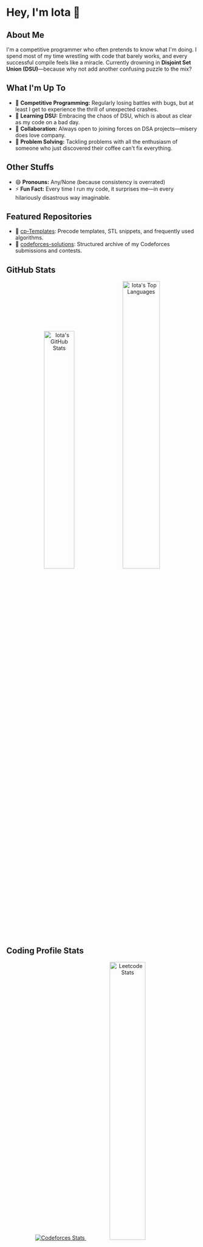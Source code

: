 # Hey, I'm Iota 👋

## About Me
I'm a competitive programmer who often pretends to know what I'm doing. I spend most of my time wrestling with code that barely works, and every successful compile feels like a miracle. Currently drowning in **Disjoint Set Union (DSU)**—because why not add another confusing puzzle to the mix?

## What I'm Up To
- 🔭 **Competitive Programming:** Regularly losing battles with bugs, but at least I get to experience the thrill of unexpected crashes.
- 🌱 **Learning DSU:** Embracing the chaos of DSU, which is about as clear as my code on a bad day.
- 👯 **Collaboration:** Always open to joining forces on DSA projects—misery does love company.
- 🤔 **Problem Solving:** Tackling problems with all the enthusiasm of someone who just discovered their coffee can't fix everything.

## Other Stuffs
- 😄 **Pronouns:** Any/None (because consistency is overrated)
- ⚡ **Fun Fact:** Every time I run my code, it surprises me—in every hilariously disastrous way imaginable.

## Featured Repositories
- 🧰 [cp-Templates](https://github.com/1OT4/cp-Templates): Precode templates, STL snippets, and frequently used algorithms.
- 🎯 [codeforces-solutions](https://github.com/1OT4/codeforces-solutions): Structured archive of my Codeforces submissions and contests.

## GitHub Stats
<div align="center">
  <img width="40%" src="https://github-readme-stats.vercel.app/api?username=1OT4&theme=vue-dark&show_icons=true&hide_border=true&count_private=true" alt="Iota's GitHub Stats" />
  <img width="44%" src="https://github-readme-stats.vercel.app/api/top-langs/?username=1OT4&theme=vue-dark&show_icons=true&hide_border=true&layout=compact" alt="Iota's Top Languages" />
</div>

## Coding Profile Stats
<div align="center">
  <a href="https://codeforces.com/profile/1ota"> <img src="https://codeforces-readme-stats.vercel.app/api/card?username=1ota&theme=dark" alt="Codeforces Stats"> </a>
  <a href="https://leetcode.com/u/1ota/"> <img width="43.25%" src="https://leetcard.jacoblin.cool/1ota?theme=dark&font=Cairo&ext=activity" alt="Leetcode Stats"> </a>
</div>

## Technologies & Tools
<p align="center">
  <img alt="Python" src="https://img.shields.io/badge/Python-3f7cad.svg?logo=python&logoColor=white">
  <img alt="C" src="https://img.shields.io/badge/C-0F599C?logo=C&logoColor=white">
  <img alt="C++" src="https://img.shields.io/badge/C%2B%2B-00599C?logo=c%2B%2B&logoColor=white">
  <img alt="HTML" src="https://img.shields.io/badge/HTML-E34F26.svg?logo=html5&logoColor=white">
  <img alt="LaTeX" src="https://img.shields.io/badge/LaTeX-008080.svg?logo=LaTeX&logoColor=white">
  <img alt="Markdown" src="https://img.shields.io/badge/Markdown-20232A.svg?logo=markdown&logoColor=white">
  <img alt="Visual Studio Code" src="https://img.shields.io/badge/Visual%20Studio%20Code-167acd.svg?logo=visual-studio-code&logoColor=white">
  <img alt="Bash" src="https://img.shields.io/badge/Bash-20232A.svg?logo=gnu-bash&logoColor=white">
  <img alt="Linux" src="https://img.shields.io/badge/Linux-f6db47?logo=linux&logoColor=black">
</p>

## Let's Connect!
Thanks for stopping by my corner of GitHub. If you’ve got a cool project, an interesting problem, or just want to share coding horror stories — reach out!

- 📫 [GitHub](https://github.com/1OT4)  
- 💬 Discord: `_1ota`  
